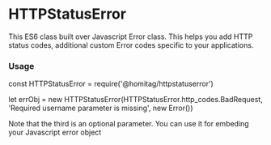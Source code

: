 # HTTPStatusError

This ES6 class built over Javascript Error class. This helps you add HTTP status codes, additional custom Error codes specific to your applications. 

### Usage

const HTTPStatusError = require('@homitag/httpstatuserror')

let errObj = new HTTPStatusError(HTTPStatusError.http_codes.BadRequest, 'Required username parameter is missing', new Error())

Note that the third is an optional parameter. You can use it for embeding your Javascript error object
